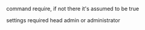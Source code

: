 command require, if not there it's assumed to be true

settings required head admin or administrator